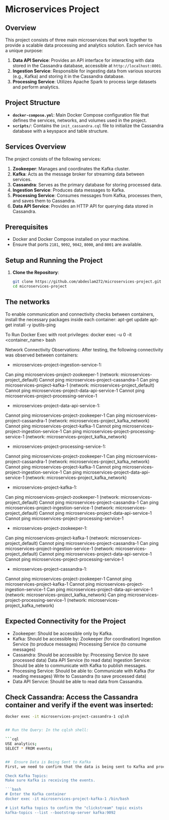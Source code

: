# Microservices Project

## Overview

This project consists of three main microservices that work together to provide a scalable data processing and analytics solution. Each service has a unique purpose:

1. **Data API Service**: Provides an API interface for interacting with data stored in the Cassandra database, accessible at `http://localhost:8001`.
2. **Ingestion Service**: Responsible for ingesting data from various sources (e.g., Kafka) and storing it in the Cassandra database.
3. **Processing Service**: Utilizes Apache Spark to process large datasets and perform analytics.

## Project Structure

- **`docker-compose.yml`**: Main Docker Compose configuration file that defines the services, networks, and volumes used in the project.
- **`scripts/`**: Contains the `init_cassandra.cql` file to initialize the Cassandra database with a keyspace and table structure.


## Services Overview

The project consists of the following services:

1. **Zookeeper**: Manages and coordinates the Kafka cluster.
2. **Kafka**: Acts as the message broker for streaming data between services.
3. **Cassandra**: Serves as the primary database for storing processed data.
4. **Ingestion Service**: Produces data messages to Kafka.
5. **Processing Service**: Consumes messages from Kafka, processes them, and saves them to Cassandra.
6. **Data API Service**: Provides an HTTP API for querying data stored in Cassandra.

## Prerequisites

- Docker and Docker Compose installed on your machine.
- Ensure that ports `2181`, `9092`, `9042`, `8000`, and `8001` are available.

## Setup and Running the Project

1. **Clone the Repository**:
   ```bash
   git clone https://github.com/abdeslam272/microservices-project.git
   cd microservices-project

## The networks
To enable communication and connectivity checks between containers, install the necessary packages inside each container:
apt-get update
apt-get install -y iputils-ping

To Run Docker Exec with root privileges:
docker exec -u 0 -it <container_name> bash

Network Connectivity Observations:
After testing, the following connectivity was observed between containers:

- microservices-project-ingestion-service-1:

Can ping microservices-project-zookeeper-1 (network: microservices-project_default)
Cannot ping microservices-project-cassandra-1
Can ping microservices-project-kafka-1 (network: microservices-project_default)
Cannot ping microservices-project-data-api-service-1
Cannot ping microservices-project-processing-service-1
- microservices-project-data-api-service-1:

Cannot ping microservices-project-zookeeper-1
Can ping microservices-project-cassandra-1 (network: microservices-project_kafka_network)
Cannot ping microservices-project-kafka-1
Cannot ping microservices-project-ingestion-service-1
Can ping microservices-project-processing-service-1 (network: microservices-project_kafka_network)
- microservices-project-processing-service-1:

Cannot ping microservices-project-zookeeper-1
Can ping microservices-project-cassandra-1 (network: microservices-project_kafka_network)
Cannot ping microservices-project-kafka-1
Cannot ping microservices-project-ingestion-service-1
Can ping microservices-project-data-api-service-1 (network: microservices-project_kafka_network)
- microservices-project-kafka-1:

Can ping microservices-project-zookeeper-1 (network: microservices-project_default)
Cannot ping microservices-project-cassandra-1
Can ping microservices-project-ingestion-service-1 (network: microservices-project_default)
Cannot ping microservices-project-data-api-service-1
Cannot ping microservices-project-processing-service-1
- microservices-project-zookeeper-1:

Can ping microservices-project-kafka-1 (network: microservices-project_default)
Cannot ping microservices-project-cassandra-1
Can ping microservices-project-ingestion-service-1 (network: microservices-project_default)
Cannot ping microservices-project-data-api-service-1
Cannot ping microservices-project-processing-service-1
- microservices-project-cassandra-1:

Cannot ping microservices-project-zookeeper-1
Cannot ping microservices-project-kafka-1
Cannot ping microservices-project-ingestion-service-1
Can ping microservices-project-data-api-service-1 (network: microservices-project_kafka_network)
Can ping microservices-project-processing-service-1 (network: microservices-project_kafka_network)


## Expected Connectivity for the Project
- Zookeeper: Should be accessible only by Kafka.
- Kafka: Should be accessible by:
  Zookeeper (for coordination)
  Ingestion Service (to produce messages)
  Processing Service (to consume messages)
- Cassandra: Should be accessible by:
  Processing Service (to save processed data)
  Data API Service (to read data)
  Ingestion Service: Should be able to communicate with Kafka to publish messages.
- Processing Service: Should be able to:
  Communicate with Kafka (for reading messages)
  Write to Cassandra (to save processed data)
- Data API Service: Should be able to read data from Cassandra.

## Check Cassandra: Access the Cassandra container and verify if the event was inserted:

```bash
docker exec -it microservices-project-cassandra-1 cqlsh


## Run the Query: In the cqlsh shell:

```cql
USE analytics;
SELECT * FROM events;


##  Ensure Data is Being Sent to Kafka
First, we need to confirm that the data is being sent to Kafka and processed correctly by the processing-service. Let's do the following:

Check Kafka Topics:
Make sure Kafka is receiving the events.

```bash
# Enter the Kafka container
docker exec -it microservices-project-kafka-1 /bin/bash

# List Kafka topics to confirm the "clickstream" topic exists
kafka-topics --list --bootstrap-server kafka:9092
